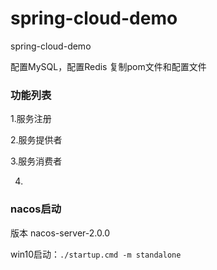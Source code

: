 # spring-cloud-demo
spring-cloud-demo

配置MySQL，配置Redis
复制pom文件和配置文件


### 功能列表

1.服务注册

2.服务提供者

3.服务消费者

4.

### nacos启动


版本 nacos-server-2.0.0

win10启动：`./startup.cmd -m standalone`



